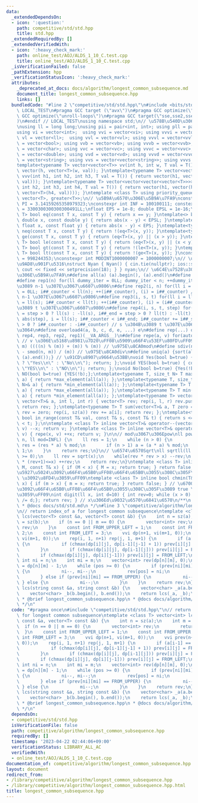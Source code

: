 ```yaml
---
data:
  _extendedDependsOn:
  - icon: ':question:'
    path: competitive/std/std.hpp
    title: std.hpp
  _extendedRequiredBy: []
  _extendedVerifiedWith:
  - icon: ':heavy_check_mark:'
    path: online_test/AOJ/ALDS_1_10_C.test.cpp
    title: online_test/AOJ/ALDS_1_10_C.test.cpp
  _isVerificationFailed: false
  _pathExtension: hpp
  _verificationStatusIcon: ':heavy_check_mark:'
  attributes:
    _deprecated_at_docs: docs/algorithm/longest_common_subsequence.md
    document_title: longest_common_subsequence.hpp
    links: []
  bundledCode: "#line 2 \"competitive/std/std.hpp\"\n#include <bits/stdc++.h>\n#ifndef\
    \ LOCAL_TEST\n#pragma GCC target (\"avx\")\n#pragma GCC optimize(\"O3\")\n#pragma\
    \ GCC optimize(\"unroll-loops\")\n#pragma GCC target(\"sse,sse2,sse3,ssse3,sse4,popcnt,abm,mmx,avx,tune=native\"\
    )\n#endif // LOCAL_TEST\nusing namespace std;\n// \u578B\u540D\u306E\u77ED\u7E2E\
    \nusing ll = long long;\nusing pii = pair<int, int>; using pll = pair<ll, ll>;\n\
    using vi = vector<int>;  using vvi = vector<vi>; using vvvi = vector<vvi>;\nusing\
    \ vl = vector<ll>;  using vvl = vector<vl>; using vvvl = vector<vvl>;\nusing vb\
    \ = vector<bool>; using vvb = vector<vb>; using vvvb = vector<vvb>;\nusing vc\
    \ = vector<char>; using vvc = vector<vc>; using vvvc = vector<vvc>;\nusing vd\
    \ = vector<double>; using vvd = vector<vd>; using vvvd = vector<vvd>;\nusing vs\
    \ = vector<string>; using vvs = vector<vector<string>>; using vvvs = vector<vector<vector<string>>>;\n\
    template<typename T> vector<vector<T>> vv(int h, int w, T val = T()) { return\
    \ vector(h, vector<T>(w, val)); }\ntemplate<typename T> vector<vector<vector<T>>>\
    \ vvv(int h1, int h2, int h3, T val = T()) { return vector(h1, vector(h2, vector<T>(h3,\
    \ val))); }\ntemplate<typename T> vector<vector<vector<vector<T>>>> vvvv(int h1,\
    \ int h2, int h3, int h4, T val = T()) { return vector(h1, vector(h2, vector(h3,\
    \ vector<T>(h4, val)))); }\ntemplate <class T> using priority_queue_min = priority_queue<T,\
    \ vector<T>, greater<T>>;\n// \u5B9A\u6570\u306E\u5B9A\u7FA9\nconstexpr double\
    \ PI = 3.14159265358979323;\nconstexpr int INF = 100100111; constexpr ll INFL\
    \ = 3300300300300300491LL;\nfloat EPS = 1e-8; double EPSL = 1e-16;\ntemplate<typename\
    \ T> bool eq(const T x, const T y) { return x == y; }\ntemplate<> bool eq<double>(const\
    \ double x, const double y) { return abs(x - y) < EPSL; }\ntemplate<> bool eq<float>(const\
    \ float x, const float y) { return abs(x - y) < EPS; }\ntemplate<typename T> bool\
    \ neq(const T x, const T y) { return !(eq<T>(x, y)); }\ntemplate<typename T> bool\
    \ ge(const T x, const T y) { return (eq<T>(x, y) || (x > y)); }\ntemplate<typename\
    \ T> bool le(const T x, const T y) { return (eq<T>(x, y) || (x < y)); }\ntemplate<typename\
    \ T> bool gt(const T x, const T y) { return !(le<T>(x, y)); }\ntemplate<typename\
    \ T> bool lt(const T x, const T y) { return !(ge<T>(x, y)); }\nconstexpr int MODINT998244353\
    \ = 998244353;\nconstexpr int MODINT1000000007 = 1000000007;\n// \u5165\u51FA\u529B\
    \u9AD8\u901F\u5316\nstruct Nyan { Nyan() { cin.tie(nullptr); ios::sync_with_stdio(false);\
    \ cout << fixed << setprecision(18); } } nyan;\n// \u6C4E\u7528\u30DE\u30AF\u30ED\
    \u306E\u5B9A\u7FA9\n#define all(a) (a).begin(), (a).end()\n#define sz(x) ((ll)(x).size())\n\
    #define rep1(n) for(ll dummy_iter = 0LL; dummy_iter < n; ++dummy_iter) // 0 \u304B\
    \u3089 n-1 \u307E\u3067\u6607\u9806\n#define rep2(i, n) for(ll i = 0LL, i##_counter\
    \ = 0LL; i##_counter < ll(n); ++(i##_counter), (i) = i##_counter) // 0 \u304B\u3089\
    \ n-1 \u307E\u3067\u6607\u9806\n#define rep3(i, s, t) for(ll i = ll(s), i##_counter\
    \ = ll(s); i##_counter < ll(t); ++(i##_counter), (i) = (i##_counter)) // s \u304B\
    \u3089 t \u307E\u3067\u6607\u9806\n#define rep4(i, s, t, step) for(ll i##_counter\
    \ = step > 0 ? ll(s) : -ll(s), i##_end = step > 0 ? ll(t) : -ll(t), i##_step =\
    \ abs(step), i = ll(s); i##_counter < i##_end; i##_counter += i##_step, i = step\
    \ > 0 ? i##_counter : -i##_counter) // s \u304B\u3089 t \u307E\u3067 step\u305A\
    \u3064\n#define overload4(a, b, c, d, e, ...) e\n#define rep(...) overload4(__VA_ARGS__,\
    \ rep4, rep3, rep2, rep1)(__VA_ARGS__)\n#define repe(a, v) for(auto& a : (v))\
    \ // v \u306E\u5168\u8981\u7D20\uFF08\u5909\u66F4\u53EF\u80FD\uFF09\n#define smod(n,\
    \ m) ((((n) % (m)) + (m)) % (m)) // \u975E\u8CA0mod\n#define sdiv(n, m) (((n)\
    \ - smod(n, m)) / (m)) // \u975E\u8CA0div\n#define uniq(a) {sort(all(a)); (a).erase(unique(all(a)),\
    \ (a).end());} // \u91CD\u8907\u9664\u53BB\nvoid Yes(bool b=true) { cout << (b\
    \ ? \"Yes\\n\" : \"No\\n\"); return; };\nvoid YES(bool b=true) { cout << (b ?\
    \ \"YES\\n\" : \"NO\\n\"); return; };\nvoid No(bool b=true) {Yes(!b);};\nvoid\
    \ NO(bool b=true) {YES(!b);};\ntemplate<typename T, size_t N> T max(array<T, N>&\
    \ a) { return *max_element(all(a)); };\ntemplate<typename T, size_t N> T min(array<T,\
    \ N>& a) { return *min_element(all(a)); };\ntemplate<typename T> T max(vector<T>&\
    \ a) { return *max_element(all(a)); };\ntemplate<typename T> T min(vector<T>&\
    \ a) { return *min_element(all(a)); };\ntemplate<typename T> vector<T> vec_slice(const\
    \ vector<T>& a, int l, int r) { vector<T> rev; rep(i, l, r) rev.push_back(a[i]);\
    \ return rev; };\ntemplate<typename T> T sum(vector<T>& a, T zero = T(0)) { T\
    \ rev = zero; rep(i, sz(a)) rev += a[i]; return rev; };\ntemplate<typename T>\
    \ bool in_range(const T& val, const T& s, const T& t) { return s <= val && val\
    \ < t; };\n\ntemplate <class T> inline vector<T>& operator--(vector<T>& v) { repe(x,\
    \ v) --x; return v; }\ntemplate <class T> inline vector<T>& operator++(vector<T>&\
    \ v) { repe(x, v) ++x; return v; }\n\n// mod\u3067\u306Epow\nll powm(ll a, ll\
    \ n, ll mod=INFL) {\n    ll res = 1;\n    while (n > 0) {\n        if (n & 1)\
    \ res = (res * a) % mod;\n        if (n > 1) a = (a * a) % mod;\n        n >>=\
    \ 1;\n    }\n    return res;\n}\n// \u6574\u6570Sqrt\nll sqrtll(ll x) {\n    assert(x\
    \ >= 0);\n    ll rev = sqrt(x);\n    while(rev * rev > x) --rev;\n    while((rev+1)\
    \ * (rev+1)<=x) ++rev;\n    return rev;\n}\ntemplate <class T> inline bool chmax(T&\
    \ M, const T& x) { if (M < x) { M = x; return true; } return false; } // \u6700\
    \u5927\u5024\u3092\u66F4\u65B0\uFF08\u66F4\u65B0\u3055\u308C\u305F\u3089 true\
    \ \u3092\u8FD4\u3059\uFF09\ntemplate <class T> inline bool chmin(T& m, const T&\
    \ x) { if (m > x) { m = x; return true; } return false; } // \u6700\u5C0F\u5024\
    \u3092\u66F4\u65B0\uFF08\u66F4\u65B0\u3055\u308C\u305F\u3089 true \u3092\u8FD4\
    \u3059\uFF09\nint digit(ll x, int d=10) { int rev=0; while (x > 0) { rev++; x\
    \ /= d;}; return rev; } // x\u306Ed\u9032\u6570\u6841\u6570\n/**\n * @brief std.hpp\n\
    \ * @docs docs/std/std.md\n */\n#line 3 \"competitive/algorithm/longest_common_subsequence.hpp\"\
    \n// return index_of a for longest common subsequence\ntemplate <class T> vector<int>\
    \ lcs(vector<T> const &a, vector<T> const &b) {\n    int n = sz(a);\n    int m\
    \ = sz(b);\n    if (n == 0 || m == 0) {\n        vector<int> rev;\n        return\
    \ rev;\n    }\n    const int FROM_UPPER_LEFT = 1;\n    const int FROM_UPPER =\
    \ 2;\n    const int FROM_LEFT = 3;\n    vvi dp(n+1, vi(m+1, 0));\n    vvi prev(n+1,\
    \ vi(m+1, 0));\n    rep(i, 1, n+1) rep(j, 1, m+1) {\n        if (a[i-1] == b[j-1])\
    \ {\n            if (chmax(dp[i][j], dp[i-1][j-1] + 1)) prev[i][j] = FROM_UPPER_LEFT;\n\
    \        }\n        if (chmax(dp[i][j], dp[i-1][j])) prev[i][j] = FROM_UPPER;\n\
    \        if (chmax(dp[i][j], dp[i][j-1])) prev[i][j] = FROM_LEFT;\n    }\n   \
    \ int ni = n;\n    int mi = m;\n    vector<int> rev(dp[n][m], 0);\n    int pos\
    \ = dp[n][m] - 1;\n    while (pos >= 0) {\n        if (prev[ni][mi] == FROM_UPPER_LEFT)\
    \ {\n            ni--, mi--;\n            rev[pos] = ni;\n            --pos;\n\
    \        } else if (prev[ni][mi] == FROM_UPPER) {\n            ni--;\n       \
    \ } else {\n            mi--;\n        }\n    }\n    return rev;\n};\nvector<int>\
    \ lcs(string const &a, string const &b) {\n    vector<char> _a(a.begin(), a.end());\n\
    \    vector<char> _b(b.begin(), b.end());\n    return lcs(_a, _b);\n};\n/**\n\
    \ * @brief longest_common_subsequence.hpp\n * @docs docs/algorithm/longest_common_subsequence.md\n\
    \ */\n"
  code: "#pragma once\n#include \"competitive/std/std.hpp\"\n// return index_of a\
    \ for longest common subsequence\ntemplate <class T> vector<int> lcs(vector<T>\
    \ const &a, vector<T> const &b) {\n    int n = sz(a);\n    int m = sz(b);\n  \
    \  if (n == 0 || m == 0) {\n        vector<int> rev;\n        return rev;\n  \
    \  }\n    const int FROM_UPPER_LEFT = 1;\n    const int FROM_UPPER = 2;\n    const\
    \ int FROM_LEFT = 3;\n    vvi dp(n+1, vi(m+1, 0));\n    vvi prev(n+1, vi(m+1,\
    \ 0));\n    rep(i, 1, n+1) rep(j, 1, m+1) {\n        if (a[i-1] == b[j-1]) {\n\
    \            if (chmax(dp[i][j], dp[i-1][j-1] + 1)) prev[i][j] = FROM_UPPER_LEFT;\n\
    \        }\n        if (chmax(dp[i][j], dp[i-1][j])) prev[i][j] = FROM_UPPER;\n\
    \        if (chmax(dp[i][j], dp[i][j-1])) prev[i][j] = FROM_LEFT;\n    }\n   \
    \ int ni = n;\n    int mi = m;\n    vector<int> rev(dp[n][m], 0);\n    int pos\
    \ = dp[n][m] - 1;\n    while (pos >= 0) {\n        if (prev[ni][mi] == FROM_UPPER_LEFT)\
    \ {\n            ni--, mi--;\n            rev[pos] = ni;\n            --pos;\n\
    \        } else if (prev[ni][mi] == FROM_UPPER) {\n            ni--;\n       \
    \ } else {\n            mi--;\n        }\n    }\n    return rev;\n};\nvector<int>\
    \ lcs(string const &a, string const &b) {\n    vector<char> _a(a.begin(), a.end());\n\
    \    vector<char> _b(b.begin(), b.end());\n    return lcs(_a, _b);\n};\n/**\n\
    \ * @brief longest_common_subsequence.hpp\n * @docs docs/algorithm/longest_common_subsequence.md\n\
    \ */\n"
  dependsOn:
  - competitive/std/std.hpp
  isVerificationFile: false
  path: competitive/algorithm/longest_common_subsequence.hpp
  requiredBy: []
  timestamp: '2023-04-22 02:44:06+09:00'
  verificationStatus: LIBRARY_ALL_AC
  verifiedWith:
  - online_test/AOJ/ALDS_1_10_C.test.cpp
documentation_of: competitive/algorithm/longest_common_subsequence.hpp
layout: document
redirect_from:
- /library/competitive/algorithm/longest_common_subsequence.hpp
- /library/competitive/algorithm/longest_common_subsequence.hpp.html
title: longest_common_subsequence.hpp
---
```

